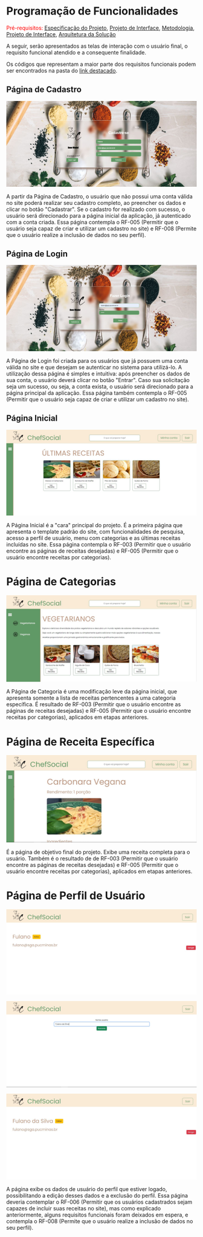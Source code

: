 # Programação de Funcionalidades

<span style="color:red">Pré-requisitos: <a href="2-Especificação do Projeto.md"> Especificação do Projeto</a></span>, <a href="3-Projeto de Interface.md"> Projeto de Interface</a>, <a href="4-Metodologia.md"> Metodologia</a>, <a href="3-Projeto de Interface.md"> Projeto de Interface</a>, <a href="5-Arquitetura da Solução.md"> Arquitetura da Solução</a>

A seguir, serão apresentados as telas de interação com o usuário final, o requisito funcional atendido e a consequente finalidade.

Os códigos que representam a maior parte dos requisitos funcionais podem ser encontrados na pasta do <a href="../src/js/"> link destacado</a>.

## Página de Cadastro

![Página de Cadastro](img/website-cadastro.JPG)

A partir da Página de Cadastro, o usuário que não possui uma conta válida no site poderá realizar seu cadastro completo, ao preencher os dados e clicar no botão "Cadastrar". Se o cadastro for realizado com sucesso, o usuário será direcionado para a página inicial da aplicação, já autenticado com a conta criada. Essa página contempla o RF-005 (Permitir que o usuário seja capaz de criar e utilizar um cadastro no site) e RF-008 (Permite que o usuário realize a inclusão de dados no seu perfil).

## Página de Login

![Página de Login](img/website-login.JPG)

A Página de Login foi criada para os usuários que já possuem uma conta válida no site e que desejam se autenticar no sistema para utilizá-lo. A utilização dessa página é simples e intuitiva: após preencher os dados de sua conta, o usuário deverá clicar no botão "Entrar". Caso sua solicitação seja um sucesso, ou seja, a conta exista, o usuário será direcionado para a página principal da aplicação. Essa página também contempla o RF-005 (Permitir que o usuário seja capaz de criar e utilizar um cadastro no site).

## Página Inicial

![Página Inicial](img/website-index.JPG)

A Página Inicial é a "cara" principal do projeto. É a primeira página que apresenta o template padrão do site, com funcionalidades de pesquisa, acesso a perfil de usuário, menu com categorias e as últimas receitas incluídas no site. Essa página contempla o RF-003 (Permitir que o usuário encontre as páginas de receitas desejadas) e RF-005 (Permitir que o usuário encontre receitas por categorias).

# Página de Categorias

![Página de Categorias](img/website-categorias.JPG)

A Página de Categoria é uma modificação leve da página inicial, que apresenta somente a lista de receitas pertencentes a uma categoria específica. É resultado de RF-003 (Permitir que o usuário encontre as páginas de receitas desejadas) e RF-005 (Permitir que o usuário encontre receitas por categorias), aplicados em etapas anteriores.

# Página de Receita Específica

![Página de Receita Específica](img/website-receitaespecifica.JPG)

É a página de objetivo final do projeto. Exibe uma receita completa para o usuário. Também é o resultado de de RF-003 (Permitir que o usuário encontre as páginas de receitas desejadas) e RF-005 (Permitir que o usuário encontre receitas por categorias), aplicados em etapas anteriores.

# Página de Perfil de Usuário

![Página de Perfil de Usuário](img/website-perfildeusuario1.JPG)

![Página de Perfil de Usuário](img/website-perfildeusuario2.JPG)

![Página de Perfil de Usuário](img/website-perfildeusuario3.JPG)

A página exibe os dados de usuário do perfil que estiver logado, possibilitando a edição desses dados e a exclusão do perfil. Essa página deveria contemplar o RF-006 (Permitir que os usuários cadastrados sejam capazes de incluir suas receitas no site), mas como explicado anteriormente, alguns requisitos funcionais foram deixados em espera, e contempla o RF-008 (Permite que o usuário realize a inclusão de dados no seu perfil).